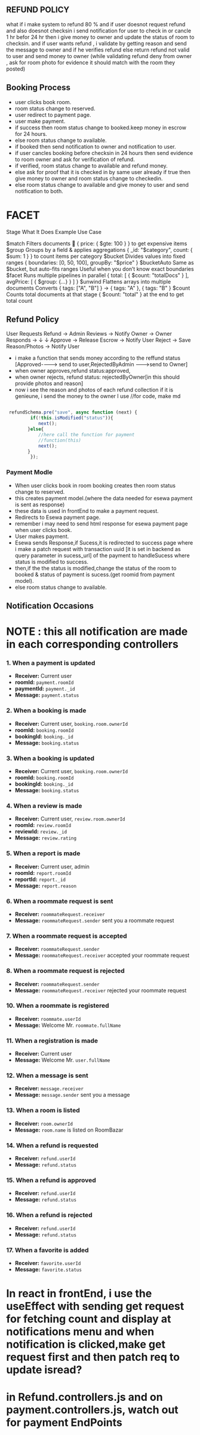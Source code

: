 

## REFUND POLICY
what if i make system to refund 80 % and if user doesnot request refund and also doesnot checksin i send notification for user to check in or cancle 1 hr befor 24 hr then i give money to owner and update the status of room to checksin. and if user wants refund , i validate by getting reason and send the message to owner and if he verifies refund else return refund not valid to user and send money to owner (while validating refund deny from owner , ask for room photo for evidence it should match with the room they posted)


## Booking Process 
 - user clicks book room.
 - room status change to reserved.
 - user redirect to payment page.
 - user make payment.
 - if success then room status change to booked.keep money in escrow for 24 hours.
 - else room status change to available.
 - if booked then send notification to owner and notification to user.
 - if user cancles booking before checksin in 24 hours then send evidence to room owner and ask for verification of refund.
 - if verified, room status change to available and refund money.
 - else ask for proof that it is checked in by same user already if true then give money to owner and room status change to checkedin.
 - else room status change to available and give money to user and send notification to both.
# FACET
Stage	        What It Does            	        Example Use Case

$match	        Filters documents 🎯	            { price: { $gte: 100 } } to get expensive items
$group	        Groups by a field & applies 
                aggregations                        { _id: "$category", count: { $sum: 1 } } to count items   per category
$bucket	        Divides values into fixed ranges 	{ boundaries: [0, 50, 100], groupBy: "$price" }
$bucketAuto	    Same as $bucket, but auto-fits
                ranges Useful when you don’t know
                exact boundaries
$facet	        Runs multiple pipelines in parallel    { total: [ { $count: "totalDocs" } ], avgPrice: [ {                                                     $group: {...} } ] }
$unwind	    Flattens arrays into multiple documents	
            Converts { tags: ["A", "B"] } → { tags: "A" }, { tags: "B" }
$count	    Counts total documents at that stage 	      { $count: "total" } at the end to get total count

## Refund Policy

User Requests Refund → Admin Reviews → Notify Owner → Owner Responds → 
   ↓                               ↓
Approve → Release Escrow → Notify User    Reject → Save Reason/Photos → Notify User



- i make a function that sends money according to the reffund status [Approved----> send to user,RejectedByAdmin --->send to Owner]
- when owner approves,refund status:approved, 
- when owner rejects, refund status: rejectedByOwner[in this should provide photos and reason]
- now i see the reason and photos of each refund collection if it is genieune, i send the money to the owner
I use 
//for code, make md 

```javascript

 refundSchema.pre("save", async function (next) {
         if(!this.isModified("status")){
            next();
        }else{
            //here call the function for payment
            //function(this)
            next(); 
        }
         });

```

### Payment Modle

- When user clicks book in room booking creates then room status change to reserved.
- this creates payment model.(where the data needed for esewa payment is sent as response)
- these data is used in frontEnd to make a payment request.
- Redirects to Esewa payment page.
- remember i may need to send html response for esewa payment page when user clicks book.
- User makes payment.
- Esewa sends Response,if Sucess,it is redirected to success page where i make a patch request with transaction uuid [it is set in backend as query parameter in sucess_url] of the payment to handleSucess where status is modified to success.
- then,if the the status is modified,change the status of the room to booked & status of payment is sucess.(get roomid from payment model).
- else room status change to available.

  
## Notification Occasions

# NOTE : this all notification are made in each corresponding controllers

### 1. When a payment is updated
- **Receiver:** Current user
- **roomId:** `payment.roomId`
- **paymentId:** `payment._id`
- **Message:** `payment.status`

### 2. When a booking is made
- **Receiver:** Current user, `booking.room.ownerId`
- **roomId:** `booking.roomId`
- **bookingId:** `booking._id`
- **Message:** `booking.status`

### 3. When a booking is updated
- **Receiver:** Current user, `booking.room.ownerId`
- **roomId:** `booking.roomId`
- **bookingId:** `booking._id`
- **Message:** `booking.status`

### 4. When a review is made
- **Receiver:** Current user, `review.room.ownerId`
- **roomId:** `review.roomId`
- **reviewId:** `review._id`
- **Message:** `review.rating`

### 5. When a report is made
- **Receiver:** Current user, admin
- **roomId:** `report.roomId`
- **reportId:** `report._id`
- **Message:** `report.reason`

### 6. When a roommate request is sent
- **Receiver:** `roommateRequest.receiver`
- **Message:** `roommateRequest.sender` sent you a roommate request

### 7. When a roommate request is accepted
- **Receiver:** `roommateRequest.sender`
- **Message:** `roommateRequest.receiver` accepted your roommate request

### 8. When a roommate request is rejected
- **Receiver:** `roommateRequest.sender`
- **Message:** `roommateRequest.receiver` rejected your roommate request

### 10. When a roommate is registered
- **Receiver:** `roommate.userId`
- **Message:** Welcome Mr. `roommate.fullName`

### 11. When a registration is made
- **Receiver:** Current user
- **Message:** Welcome Mr. `user.fullName`

### 12. When a message is sent
- **Receiver:** `message.receiver`
- **Message:** `message.sender` sent you a message

### 13. When a room is listed
- **Receiver:** `room.ownerId`
- **Message:** `room.name` is listed on RoomBazar

### 14. When a refund is requested
- **Receiver:** `refund.userId`
- **Message:** `refund.status`

### 15. When a refund is approved
- **Receiver:** `refund.userId`
- **Message:** `refund.status`

### 16. When a refund is rejected
- **Receiver:** `refund.userId`
- **Message:** `refund.status`

### 17. When a favorite is added
- **Receiver:** `favorite.userId`
- **Message:** `favorite.status`   

# In react in frontEnd, i use the useEffect with sending get request for fetching count and display at notifications menu and when notification is clicked,make get request first and then patch req to update isread?


# in Refund.controllers.js and on payment.controllers.js, watch out for payment EndPoints